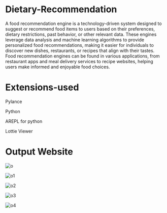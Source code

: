 # Dietary-Recommendation
A food recommendation engine is a technology-driven system designed to suggest or recommend food items to users based on their preferences, dietary restrictions, past behavior, or other relevant data. 
These engines leverage data analysis and machine learning algorithms to provide personalized food recommendations, making it easier for individuals to discover new dishes, restaurants, or recipes that align with their tastes.
Food recommendation engines can be found in various applications, from restaurant apps and meal delivery services to recipe websites, helping users make informed and enjoyable food choices.

# Extensions-used
Pylance

Python

AREPL for python

Lottie Viewer


# Output Website
![o](https://github.com/meghadua2603/Dietary-Recommendation/assets/123231579/dc90efb5-cea0-4798-ab8a-50378ab8a6c3)

![o1](https://github.com/meghadua2603/Dietary-Recommendation/assets/123231579/f31fb028-de12-40ab-b0b8-1bccc7bce8f7)

![o2](https://github.com/meghadua2603/Dietary-Recommendation/assets/123231579/791d3adc-d530-4316-9b51-272664f1200d)

![o3](https://github.com/meghadua2603/Dietary-Recommendation/assets/123231579/c622a964-7a05-4e64-94a2-6e923cbd0be7)

![o4](https://github.com/meghadua2603/Dietary-Recommendation/assets/123231579/7f500fcb-16ad-4db8-ad59-a0c1f4692d70)




